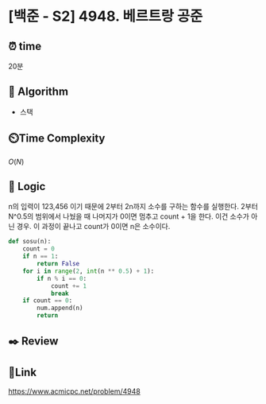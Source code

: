 # [백준 - S2] 4948. 베르트랑 공준

## ⏰ **time**

20분

## :pushpin: **Algorithm**

- 스택

## ⏲️**Time Complexity**

$O(N)$

## :round_pushpin: **Logic**
n의 입력이 123,456 이기 때문에 2부터 2n까지 소수를 구하는 함수를 실행한다.
2부터 N^0.5의 범위에서 나눴을 때 나머지가 0이면 멈추고 count + 1을 한다. 이건 소수가 아닌 경우.
이 과정이 끝나고 count가 0이면 n은 소수이다.
```python
def sosu(n):
    count = 0
    if n == 1:
        return False
    for i in range(2, int(n ** 0.5) + 1):
        if n % i == 0:
            count += 1
            break
    if count == 0:
        num.append(n)
        return
```


## :black_nib: **Review**  


## 📡**Link**
https://www.acmicpc.net/problem/4948
